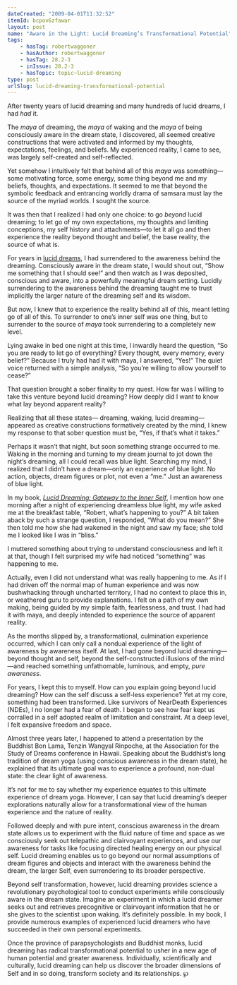 ```yaml
---
dateCreated: "2009-04-01T11:32:52"
itemId: bcpov6zfawar
layout: post
name: "Aware in the Light: Lucid Dreaming’s Transformational Potential"
tags:
    - hasTag: robertwaggoner
    - hasAuthor: robertwaggoner
    - hasTag: 28.2-3
    - inIssue: 28.2-3
    - hasTopic: topic~lucid-dreaming
type: post
urlSlug: lucid-dreaming-transformational-potential
---
```


After twenty years of lucid dreaming and many hundreds of lucid dreams, I had _had_ it.

The _maya_ of dreaming, the _maya_ of waking and the _maya_ of being consciously aware in the dream state, I discovered, all seemed creative constructions that were activated and informed by my thoughts, expectations, feelings, and beliefs. My experienced reality, I came to see, was largely self-created and self-reflected.

Yet somehow I intuitively felt that behind all of this _maya_ was something—some motivating force, some energy, some thing beyond me and my beliefs, thoughts, and expectations. It seemed to me that beyond the symbolic feedback and entrancing worldly drama of samsara must lay the source of the myriad worlds. I sought the source.

It was then that I realized I had only one choice: to go _beyond_ lucid dreaming; to let go of my own expectations, my thoughts and limiting conceptions, my self history and attachments—to let it all go and then experience the reality beyond thought and belief, the base reality, the source of what is.

For years in [lucid dreams](../topic~lucid-dreaming), I had surrendered to the awareness behind the dreaming. Consciously aware in the dream state, I would shout out, “Show me something that I should see!” and then watch as I was deposited, conscious and aware, into a powerfully meaningful dream setting. Lucidly surrendering to the awareness behind the dreaming taught me to trust implicitly the larger nature of the dreaming self and its wisdom.

But now, I knew that to experience the reality behind all of this, meant letting go of all of this. To surrender to one’s inner self was one thing, but to surrender to the source of _maya_ took surrendering to a completely new level.

Lying awake in bed one night at this time, I inwardly heard the question, “So you are ready to let go of everything? Every thought, every memory, every belief?” Because I truly had had it with maya, I answered, “Yes!” The quiet voice returned with a simple analysis, “So you’re willing to allow yourself to cease?”

That question brought a sober finality to my quest. How far was I willing to take this venture beyond lucid dreaming? How deeply did I want to know what lay beyond apparent reality?

Realizing that all these states— dreaming, waking, lucid dreaming— appeared as creative constructions formatively created by the mind, I knew my response to that sober question must be, “Yes, if that’s what it takes.”

Perhaps it wasn’t that night, but soon something strange occurred to me. Waking in the morning and turning to my dream journal to jot down the night’s dreaming, all I could recall was blue light. Searching my mind, I realized that I didn’t have a dream—only an experience of blue light. No action, objects, dream figures or plot, not even a “me.” Just an awareness of blue light.

In my book, _[Lucid Dreaming: Gateway to the Inner Self](https://www.lucidadvice.com/books/lucid-dreaming-gateway-to-the-inner-self/)_, I mention how one morning after a night of experiencing dreamless blue light, my wife asked me at the breakfast table, “Robert, what’s happening to you?” A bit taken aback by such a strange question, I responded, “What do you mean?” She then told me how she had wakened in the night and saw my face; she told me I looked like I was in “bliss.”

I muttered something about trying to understand consciousness and left it at that, though I felt surprised my wife had noticed “something” was happening to me.

Actually, even I did not understand what was really happening to me. As if I had driven off the normal map of human experience and was now bushwhacking through uncharted territory, I had no context to place this in, or weathered guru to provide explanations. I felt on a path of my own making, being guided by my simple faith, fearlessness, and trust. I had had it with maya, and deeply intended to experience the source of apparent reality.

As the months slipped by, a transformational, culmination experience occurred, which I can only call a nondual experience of the light of awareness by awareness itself. At last, I had gone beyond lucid dreaming—beyond thought and self, beyond the self-constructed illusions of the mind—and reached something unfathomable, luminous, and empty, _pure awareness_.

For years, I kept this to myself. How can you explain going beyond lucid dreaming? How can the self discuss a self-less experience? Yet at my core, something had been transformed. Like survivors of NearDeath Experiences (NDEs), I no longer had a fear of death. I began to see how fear kept us corralled in a self adopted realm of limitation and constraint. At a deep level, I felt expansive freedom and space.

Almost three years later, I happened to attend a presentation by the Buddhist Bon Lama, Tenzin Wangyal Rinpoche, at the Association for the Study of Dreams conference in Hawaii. Speaking about the Buddhist’s long tradition of dream yoga (using conscious awareness in the dream state), he explained that its ultimate goal was to experience a profound, non-dual state: the clear light of awareness.

It’s not for me to say whether my experience equates to this ultimate experience of dream yoga. However, I can say that lucid dreaming’s deeper explorations naturally allow for a transformational view of the human experience and the nature of reality.

Followed deeply and with pure intent, conscious awareness in the dream state allows us to experiment with the fluid nature of time and space as we consciously seek out telepathic and clairvoyant experiences, and use our awareness for tasks like focusing directed healing energy on our physical self. Lucid dreaming enables us to go beyond our normal assumptions of dream figures and objects and interact with the awareness behind the dream, the larger Self, even surrendering to its broader perspective.

Beyond self transformation, however, lucid dreaming provides science a revolutionary psychological tool to conduct experiments while consciously aware in the dream state. Imagine an experiment in which a lucid dreamer seeks out and retrieves precognitive or clairvoyant information that he or she gives to the scientist upon waking. It’s definitely possible. In my book, I provide numerous examples of experienced lucid dreamers who have succeeded in their own personal experiments.

Once the province of parapsychologists and Buddhist monks, lucid dreaming has radical transformational potential to usher in a new age of human potential and greater awareness. Individually, scientifically and culturally, lucid dreaming can help us discover the broader dimensions of Self and in so doing, transform society and its relationships. ℘
